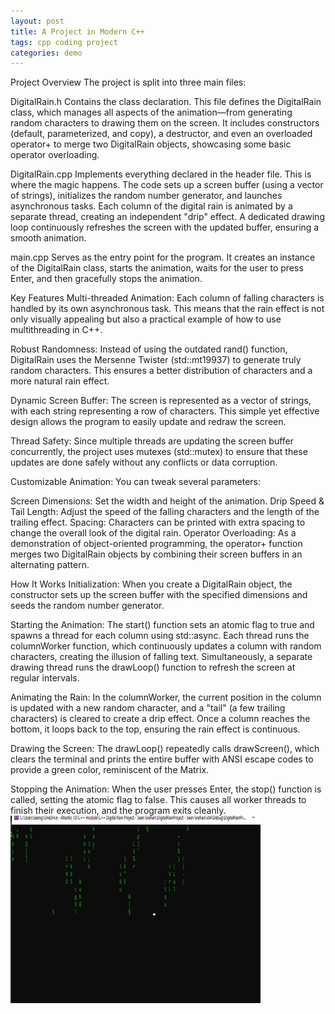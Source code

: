 ```yaml
---
layout: post
title: A Project in Modern C++
tags: cpp coding project
categories: demo
---
```


Project Overview
The project is split into three main files:

DigitalRain.h
Contains the class declaration. This file defines the DigitalRain class, which manages all aspects of the animation—from generating random characters to drawing them on the screen. It includes constructors (default, parameterized, and copy), a destructor, and even an overloaded operator+ to merge two DigitalRain objects, showcasing some basic operator overloading.

DigitalRain.cpp
Implements everything declared in the header file. This is where the magic happens. The code sets up a screen buffer (using a vector of strings), initializes the random number generator, and launches asynchronous tasks. Each column of the digital rain is animated by a separate thread, creating an independent "drip" effect. A dedicated drawing loop continuously refreshes the screen with the updated buffer, ensuring a smooth animation.

main.cpp
Serves as the entry point for the program. It creates an instance of the DigitalRain class, starts the animation, waits for the user to press Enter, and then gracefully stops the animation.

Key Features
Multi-threaded Animation:
Each column of falling characters is handled by its own asynchronous task. This means that the rain effect is not only visually appealing but also a practical example of how to use multithreading in C++.

Robust Randomness:
Instead of using the outdated rand() function, DigitalRain uses the Mersenne Twister (std::mt19937) to generate truly random characters. This ensures a better distribution of characters and a more natural rain effect.

Dynamic Screen Buffer:
The screen is represented as a vector of strings, with each string representing a row of characters. This simple yet effective design allows the program to easily update and redraw the screen.

Thread Safety:
Since multiple threads are updating the screen buffer concurrently, the project uses mutexes (std::mutex) to ensure that these updates are done safely without any conflicts or data corruption.

Customizable Animation:
You can tweak several parameters:

Screen Dimensions: Set the width and height of the animation.
Drip Speed & Tail Length: Adjust the speed of the falling characters and the length of the trailing effect.
Spacing: Characters can be printed with extra spacing to change the overall look of the digital rain.
Operator Overloading:
As a demonstration of object-oriented programming, the operator+ function merges two DigitalRain objects by combining their screen buffers in an alternating pattern.

How It Works
Initialization:
When you create a DigitalRain object, the constructor sets up the screen buffer with the specified dimensions and seeds the random number generator.

Starting the Animation:
The start() function sets an atomic flag to true and spawns a thread for each column using std::async. Each thread runs the columnWorker function, which continuously updates a column with random characters, creating the illusion of falling text. Simultaneously, a separate drawing thread runs the drawLoop() function to refresh the screen at regular intervals.

Animating the Rain:
In the columnWorker, the current position in the column is updated with a new random character, and a "tail" (a few trailing characters) is cleared to create a drip effect. Once a column reaches the bottom, it loops back to the top, ensuring the rain effect is continuous.

Drawing the Screen:
The drawLoop() repeatedly calls drawScreen(), which clears the terminal and prints the entire buffer with ANSI escape codes to provide a green color, reminiscent of the Matrix.

Stopping the Animation:
When the user presses Enter, the stop() function is called, setting the atomic flag to false. This causes all worker threads to finish their execution, and the program exits cleanly.
<img src="https://raw.githubusercontent.com/G00405094/DigitalRain/main/docs/assets/images/RainImage.jpg" width="400" height="300">

